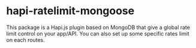 # hapi-ratelimit-mongoose
This package is a Hapi.js plugin based on MongoDB that give a global rate limit control on your app/API. 
You can also set up some specific rates limit on each routes.